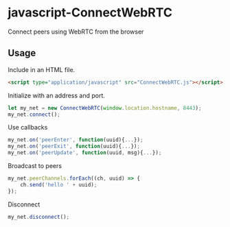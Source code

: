# javascript-ConnectWebRTC
Connect peers using WebRTC from the browser

## Usage

Include in an HTML file.

```html
<script type="application/javascript" src="ConnectWebRTC.js"></script>
```

Initialize with an address and port.

```javascript
let my_net = new ConnectWebRTC(window.location.hostname, 8443);
my_net.connect();
```

Use callbacks

```javascript
my_net.on('peerEnter', function(uuid){...});
my_net.on('peerExit', function(uuid){...});
my_net.on('peerUpdate', function(uuid, msg){...});
```

Broadcast to peers

```javascript
my_net.peerChannels.forEach((ch, uuid) => {
    ch.send('hello ' + uuid);
});
```

Disconnect

```javascript
my_net.disconnect();
```
